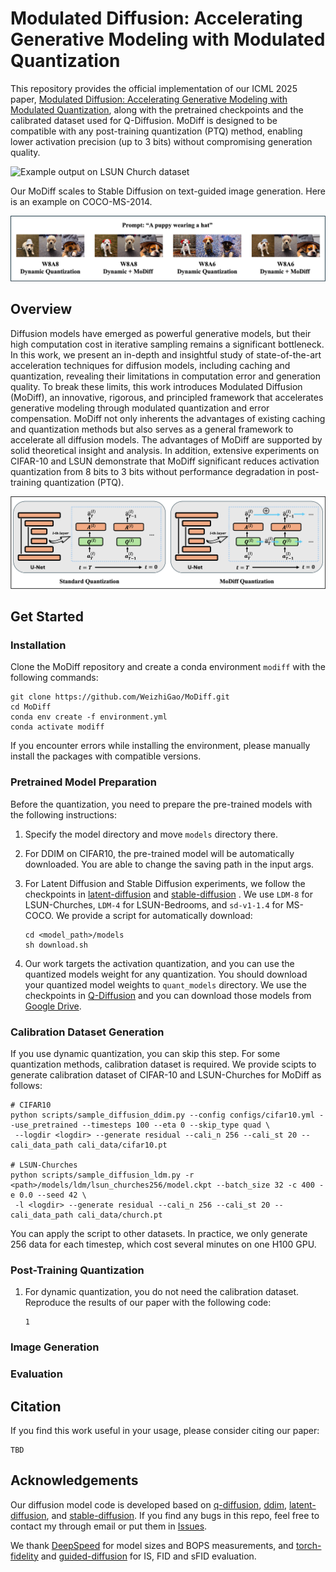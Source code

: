 # Modulated Diffusion: Accelerating Generative Modeling with Modulated Quantization

This repository provides the official implementation of our ICML 2025 paper, [Modulated Diffusion: Accelerating Generative Modeling with Modulated Quantization](https://icml.cc/virtual/2025/poster/43551), along with the pretrained checkpoints and the calibrated dataset used for Q-Diffusion. MoDiff is designed to be compatible with any post-training quantization (PTQ) method, enabling lower activation precision (up to 3 bits) without compromising generation quality.

![Example output on LSUN Church dataset](assets/example_church.png)

Our MoDiff scales to Stable Diffusion on text-guided image generation. Here is an example on COCO-MS-2014.

![Example output on MS-COCO dataset](assets/example_coco.png)

## Overview
Diffusion models have emerged as powerful generative models, but their high computation cost in iterative sampling remains a significant bottleneck. In this work, we present an in-depth and insightful study of state-of-the-art acceleration techniques for diffusion models, including caching and quantization, revealing their limitations in computation error and generation quality. To break these limits, this work introduces Modulated Diffusion (MoDiff), an innovative, rigorous, and principled framework that accelerates generative modeling through modulated quantization and error compensation. MoDiff not only inherents the advantages of existing caching and quantization methods but also serves as a general framework to accelerate all diffusion models. The advantages of MoDiff are supported by solid theoretical insight and analysis. In addition, extensive experiments on CIFAR-10 and LSUN demonstrate that MoDiff significant reduces activation quantization from 8 bits to 3 bits without performance degradation in post-training quantization (PTQ).

![Method illustration](assets/modiff.png)

## Get Started

### Installation
Clone the MoDiff repository and create a conda environment ` modiff ` with the following commands:

```
git clone https://github.com/WeizhiGao/MoDiff.git
cd MoDiff
conda env create -f environment.yml
conda activate modiff
```

If you encounter errors while installing the environment, please manually install the packages with compatible versions.

### Pretrained Model Preparation
Before the quantization, you need to prepare the pre-trained models with the following instructions:

1. Specify the model directory and move ` models ` directory there.

2. For DDIM on CIFAR10, the pre-trained model will be automatically downloaded. You are able to change the saving path in the input args.

3. For Latent Diffusion and Stable Diffusion experiments, we follow the checkpoints in [latent-diffusion](https://github.com/CompVis/latent-diffusion#model-zoo) and [stable-diffusion](https://github.com/CompVis/stable-diffusion#weights) . We use ` LDM-8 ` for LSUN-Churches, ` LDM-4 ` for LSUN-Bedrooms, and ` sd-v1-1.4 ` for MS-COCO. We provide a script for automatically download:
    ```
    cd <model_path>/models
    sh download.sh
    ```

4. Our work targets the activation quantization, and you can use the quantized models weight for any quantization. You should download your quantized model weights to ` quant_models ` directory. We use the checkpoints in [Q-Diffusion](https://github.com/Xiuyu-Li/q-diffusion) and you can download those models from [Google Drive](https://drive.google.com/drive/folders/1ImRbmAvzCsU6AOaXbIeI7-4Gu2_Scc-X).

### Calibration Dataset Generation
If you use dynamic quantization, you can skip this step. For some quantization methods, calibration dataset is required. We provide scipts to generate calibration dataset of CIFAR-10 and LSUN-Churches for MoDiff as follows:

```
# CIFAR10
python scripts/sample_diffusion_ddim.py --config configs/cifar10.yml --use_pretrained --timesteps 100 --eta 0 --skip_type quad \
 --logdir <logdir> --generate residual --cali_n 256 --cali_st 20 --cali_data_path cali_data/cifar10.pt

# LSUN-Churches
python scripts/sample_diffusion_ldm.py -r <path>/models/ldm/lsun_churches256/model.ckpt --batch_size 32 -c 400 -e 0.0 --seed 42 \
 -l <logdir> --generate residual --cali_n 256 --cali_st 20 --cali_data_path cali_data/church.pt  
```

You can apply the script to other datasets. In practice, we only generate 256 data for each timestep, which cost several minutes on one H100 GPU.

### Post-Training Quantization
1. For dynamic quantization, you do not need the calibration dataset. Reproduce the results of our paper with the following code:
    ```
    1
    ```

### Image Generation

### Evaluation

## Citation
If you find this work useful in your usage, please consider citing our paper:
```
TBD
```

## Acknowledgements
Our diffusion model code is developed based on [q-diffusion](https://github.com/Xiuyu-Li/q-diffusion), [ddim](https://github.com/ermongroup/ddim), [latent-diffusion](https://github.com/CompVis/latent-diffusion), and [stable-diffusion](https://github.com/CompVis/latent-diffusion). If you find any bugs in this repo, feel free to contact my through email or put them in [Issues](https://github.com/WeizhiGao/MoDiff/issues).

We thank [DeepSpeed](https://github.com/microsoft/DeepSpeed) for model sizes and BOPS measurements, and [torch-fidelity](https://github.com/toshas/torch-fidelity) and [guided-diffusion](https://github.com/openai/guided-diffusion) for IS, FID and sFID evaluation.
